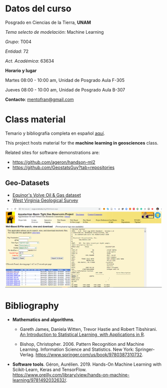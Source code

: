 
# Datos del curso

Posgrado en Ciencias de la Tierra, **UNAM**

*Tema selecto de modelación*: Machine Learning

*Grupo*: T004

*Entidad*: 72

*Act. Académica*: 63634

**Horario y lugar**

Martes 08:00 - 10:00 am, Unidad de Posgrado Aula F-305

Jueves 08:00 - 10:00 am, Unidad de Posgrado Aula B-307

**Contacto**: mentofran@gmail.com

# Class material

Temario y bibliografía completa en español [aquí](TEMARIO_syllabus.pdf).

This project hosts material for the **machine learning in geosciences** class.

Related sites for software demonstrations are:

* https://github.com/ageron/handson-ml2
* https://github.com/GeostatsGuy?tab=repositories 

## Geo-Datasets

* [Equinor's Volve Oil & Gas dataset](https://www.equinor.com/en/how-and-why/digitalisation-in-our-dna/volve-field-data-village-download.html)
* [West Virginia Geological Survey](http://www.wvgs.wvnet.edu/atg/EfileViewer.aspx)

![WVGS](well_log_data_source.png)

# Bibliography

* **Mathematics and algorithms**.

  * Gareth James, Daniela Witten, Trevor Hastie and Robert Tibshirani. [An Introduction to Statistical Learning, with Applications in R](http://faculty.marshall.usc.edu/gareth-james/ISL/). 

  * Bishop, Christopher. 2006. Pattern Recognition and Machine Learning. Information Science and Statistics. New York: Springer-Verlag. https://www.springer.com/us/book/9780387310732.
  
  <!-- * Hastie, Trevor, Robert Tibshirani, and J. H. Friedman. 2009. The Elements of Statistical Learning: Data Mining, Inference, and Prediction. Springer Series in Statistics. New York, NY: Springer. https://www.springer.com/gp/book/9780387848570. -->

* **Software tools**. Géron, Aurélien. 2019. Hands-On Machine Learning with Scikit-Learn, Keras and TensorFlow. https://www.oreilly.com/library/view/hands-on-machine-learning/9781492032632/.

<!-- * **Applications**. Guangren. 2014. Data Mining and Knowledge Discovery for Geoscientists. https://www.elsevier.com/books/data-mining-and-knowledge-discovery-for-geoscientists/shi/978-0-12-410437-2. -->
